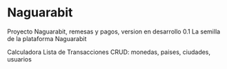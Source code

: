 # Naguarabit
Proyecto Naguarabit, remesas y pagos, version en desarrollo 0.1
La semilla de la plataforma Naguarabit

Calculadora
Lista de Transacciones
CRUD: monedas, paises, ciudades, usuarios